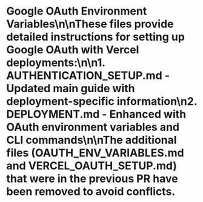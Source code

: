 # Google OAuth Environment Variables\n\nThese files provide detailed instructions for setting up Google OAuth with Vercel deployments:\n\n1. AUTHENTICATION_SETUP.md - Updated main guide with deployment-specific information\n2. DEPLOYMENT.md - Enhanced with OAuth environment variables and CLI commands\n\nThe additional files (OAUTH_ENV_VARIABLES.md and VERCEL_OAUTH_SETUP.md) that were in the previous PR have been removed to avoid conflicts.
